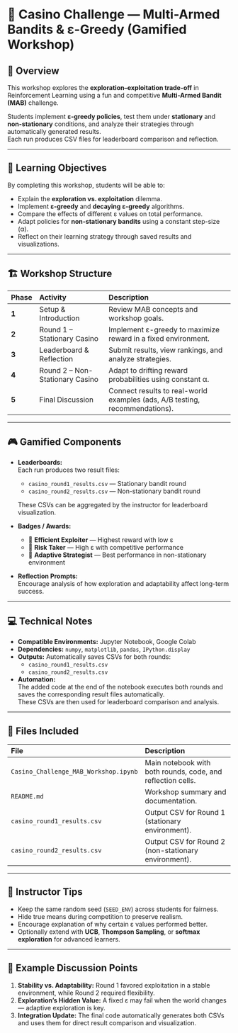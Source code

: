 # 🎰 Casino Challenge — Multi-Armed Bandits & ε-Greedy (Gamified Workshop)

## 📘 Overview
This workshop explores the **exploration–exploitation trade-off** in Reinforcement Learning using a fun and competitive **Multi-Armed Bandit (MAB)** challenge.

Students implement **ε-greedy policies**, test them under **stationary** and **non-stationary** conditions, and analyze their strategies through automatically generated results.  
Each run produces CSV files for leaderboard comparison and reflection.

---

## 🧠 Learning Objectives
By completing this workshop, students will be able to:

- Explain the **exploration vs. exploitation** dilemma.  
- Implement **ε-greedy** and **decaying ε-greedy** algorithms.  
- Compare the effects of different ε values on total performance.  
- Adapt policies for **non-stationary bandits** using a constant step-size (α).  
- Reflect on their learning strategy through saved results and visualizations.

---

## 🏗️ Workshop Structure

| Phase | Activity | Description |
|:------|:----------|:-------------|
| **1** | Setup & Introduction | Review MAB concepts and workshop goals. |
| **2** | Round 1 – Stationary Casino | Implement ε-greedy to maximize reward in a fixed environment. |
| **3** | Leaderboard & Reflection | Submit results, view rankings, and analyze strategies. |
| **4** | Round 2 – Non-Stationary Casino | Adapt to drifting reward probabilities using constant α. |
| **5** | Final Discussion | Connect results to real-world examples (ads, A/B testing, recommendations). |

---

## 🎮 Gamified Components

- **Leaderboards:**  
  Each run produces two result files:
  - `casino_round1_results.csv` — Stationary bandit round  
  - `casino_round2_results.csv` — Non-stationary bandit round  

  These CSVs can be aggregated by the instructor for leaderboard visualization.

- **Badges / Awards:**
  - 🥇 **Efficient Exploiter** — Highest reward with low ε  
  - 🧭 **Risk Taker** — High ε with competitive performance  
  - 🔄 **Adaptive Strategist** — Best performance in non-stationary environment  

- **Reflection Prompts:**  
  Encourage analysis of how exploration and adaptability affect long-term success.

---

## 💻 Technical Notes

- **Compatible Environments:** Jupyter Notebook, Google Colab  
- **Dependencies:** `numpy`, `matplotlib`, `pandas`, `IPython.display`  
- **Outputs:** Automatically saves CSVs for both rounds:
  - `casino_round1_results.csv`
  - `casino_round2_results.csv`
- **Automation:**  
  The added code at the end of the notebook executes both rounds and saves the corresponding result files automatically.  
  These CSVs are then used for leaderboard comparison and analysis.

---

## 🧩 Files Included

| File | Description |
|:------|:-------------|
| `Casino_Challenge_MAB_Workshop.ipynb` | Main notebook with both rounds, code, and reflection cells. |
| `README.md` | Workshop summary and documentation. |
| `casino_round1_results.csv` | Output CSV for Round 1 (stationary environment). |
| `casino_round2_results.csv` | Output CSV for Round 2 (non-stationary environment). |

---

## 🧭 Instructor Tips

- Keep the same random seed (`SEED_ENV`) across students for fairness.  
- Hide true means during competition to preserve realism.  
- Encourage explanation of why certain ε values performed better.  
- Optionally extend with **UCB**, **Thompson Sampling**, or **softmax exploration** for advanced learners.

---

## 💬 Example Discussion Points

1. **Stability vs. Adaptability:** Round 1 favored exploitation in a stable environment, while Round 2 required flexibility.  
2. **Exploration’s Hidden Value:** A fixed ε may fail when the world changes — adaptive exploration is key.  
3. **Integration Update:** The final code automatically generates both CSVs and uses them for direct result comparison and visualization.
